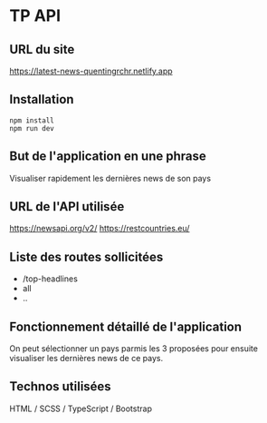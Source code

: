 # TP API

## URL du site

https://latest-news-quentingrchr.netlify.app

## Installation

```
npm install
npm run dev
```

## But de l'application en une phrase

Visualiser rapidement les dernières news de son pays

## URL de l'API utilisée

https://newsapi.org/v2/
https://restcountries.eu/

## Liste des routes sollicitées

- /top-headlines
- all
- ..

## Fonctionnement détaillé de l'application

On peut sélectionner un pays parmis les 3 proposées pour ensuite visualiser les dernières news de ce pays.

## Technos utilisées

HTML / SCSS / TypeScript / Bootstrap
